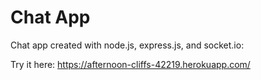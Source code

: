 # Chat App
Chat app created with node.js, express.js, and socket.io:

Try it here: https://afternoon-cliffs-42219.herokuapp.com/

